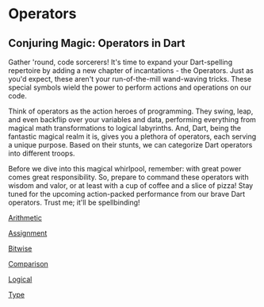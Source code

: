 # Operators

## **Conjuring Magic: Operators in Dart**

Gather 'round, code sorcerers! It's time to expand your Dart-spelling repertoire by adding a new chapter of incantations - the Operators. Just as you'd expect, these aren't your run-of-the-mill wand-waving tricks. These special symbols wield the power to perform actions and operations on our code.

Think of operators as the action heroes of programming. They swing, leap, and even backflip over your variables and data, performing everything from magical math transformations to logical labyrinths. And, Dart, being the fantastic magical realm it is, gives you a plethora of operators, each serving a unique purpose. Based on their stunts, we can categorize Dart operators into different troops.

Before we dive into this magical whirlpool, remember: with great power comes great responsibility. So, prepare to command these operators with wisdom and valor, or at least with a cup of coffee and a slice of pizza! Stay tuned for the upcoming action-packed performance from our brave Dart operators. Trust me; it'll be spellbinding!

[Arithmetic](Operator/Arithmetic.md)

[Assignment](Operators/Assignment.md)

[Bitwise](Operators/Bitwise.md)

[Comparison](Operators/Comparison.md)

[Logical](Operators/Logical.md)

[Type](Operators/Type.md)
